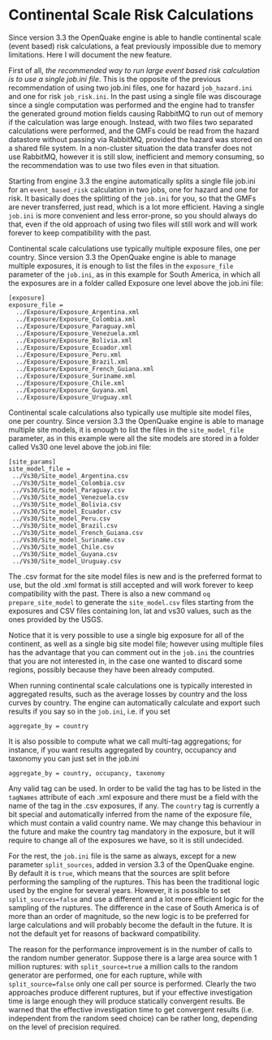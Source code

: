 Continental Scale Risk Calculations
=========================================

Since version 3.3 the OpenQuake engine is able to handle continental
scale (event based) risk calculations, a feat previously impossible due
to memory limitations. Here I will document the new feature.

First of all, *the recommended way to run large event based risk calculation
is to use a single job.ini file*. This is the opposite of the previous
recommendation of using two job.ini files, one for hazard `job_hazard.ini`
and one for risk `job_risk.ini`. In the past using a single file was
discourage since a single computation was performed and the engine had to
transfer the generated ground motion fields causing RabbitMQ to run out
of memory if the calculation was large enough. Instead, with two files
two separated calculations were performed, and the GMFs could be read
from the hazard datastore without passing via RabbitMQ, provided the
hazard was stored on a shared file system. In a non-cluster situation
the data transfer does not use RabbitMQ, however it is still slow,
inefficient and memory consuming, so the recommendation was to use
two files even in that situation.

Starting from engine 3.3 the engine automatically splits a single file job.ini
for an `event_based_risk` calculation in two jobs, one for hazard and one for
risk. It basically does the splitting of the `job.ini` for you, so that the
GMFs are never transferred, just read, which is a lot more efficient.
Having a single `job.ini` is more convenient and less error-prone, so
you should always do that, even if the old approach of using two files
will still work and will work forever to keep compatibility with the past.

Continental scale calculations use typically multiple exposure files, one
per country. Since version 3.3 the OpenQuake engine is able to manage
multiple exposures, it is enough to list the files in the `exposure_file`
parameter of the `job.ini`, as in this example for South America, in
which all the exposures are in a folder called Exposure one level above
the job.ini file:
```
[exposure]
exposure_file =
  ../Exposure/Exposure_Argentina.xml
  ../Exposure/Exposure_Colombia.xml
  ../Exposure/Exposure_Paraguay.xml
  ../Exposure/Exposure_Venezuela.xml
  ../Exposure/Exposure_Bolivia.xml
  ../Exposure/Exposure_Ecuador.xml
  ../Exposure/Exposure_Peru.xml
  ../Exposure/Exposure_Brazil.xml
  ../Exposure/Exposure_French_Guiana.xml
  ../Exposure/Exposure_Suriname.xml
  ../Exposure/Exposure_Chile.xml
  ../Exposure/Exposure_Guyana.xml
  ../Exposure/Exposure_Uruguay.xml
```
Continental scale calculations also typically use multiple site model files,
one per country. Since version 3.3 the OpenQuake engine is able to manage
multiple site models, it is enough to list the files in the `site_model_file`
parameter, as in this example were all the site models are stored in a folder
called Vs30 one level above the job.ini file:
```
[site_params]
site_model_file =
 ../Vs30/Site_model_Argentina.csv
 ../Vs30/Site_model_Colombia.csv
 ../Vs30/Site_model_Paraguay.csv
 ../Vs30/Site_model_Venezuela.csv
 ../Vs30/Site_model_Bolivia.csv
 ../Vs30/Site_model_Ecuador.csv
 ../Vs30/Site_model_Peru.csv
 ../Vs30/Site_model_Brazil.csv
 ../Vs30/Site_model_French_Guiana.csv
 ../Vs30/Site_model_Suriname.csv
 ../Vs30/Site_model_Chile.csv
 ../Vs30/Site_model_Guyana.csv
 ../Vs30/Site_model_Uruguay.csv
```
The .csv format for the site model files is new and is the preferred
format to use, but the old .xml format is still accepted and will work
forever to keep compatibility with the past. There is also a new command
`oq prepare_site_model` to generate the `site_model.csv` files starting
from the exposures and CSV files containing lon, lat and vs30 values,
such as the ones provided by the USGS.

Notice that it is very possible to use a single big exposure for all of
the continent, as well as a single big site model file; however using
multiple files has the advantage that you can comment out in the `job.ini`
the countries that you are not interested in, in the case one wanted
to discard some regions, possibly because they have been already computed.

When running continental scale calculations one is typically interested
in aggregated results, such as the average losses by country and the
loss curves by country. The engine can automatically calculate and export
such results if you say so in the `job.ini`, i.e. if you set
```
aggregate_by = country
```
It is also possible to compute what we call multi-tag aggregations;
for instance, if you want results aggregated by country, occupancy
and taxonomy you can just set in the job.ini
```
aggregate_by = country, occupancy, taxonomy
```
Any valid tag can be used. In order to be valid the tag has to be listed
in the `tagNames` attribute of each .xml exposure and there must be a
field with the name of the tag in the .csv exposures, if any.
The `country` tag is currently a bit special and automatically inferred
from the name of the exposure file, which must contain a valid country
name. We may change this behaviour in the future and make the country tag
mandatory in the exposure, but it will require to change all of the exposures
we have, so it is still undecided.

For the rest, the `job.ini` file is the same as always, except for a
new parameter `split_sources`, added in version 3.3 of the OpenQuake
engine.  By default it is `true`, which means that the sources are
split before performing the sampling of the ruptures. This has been
the traditional logic used by the engine for several years. However,
it is possible to set `split_sources=false` and use a different and a
lot more efficient logic for the sampling of the ruptures. The
difference in the case of South America is of more than an order of
magnitude, so the new logic is to be preferred for large calculations
and will probably become the default in the future.  It is not the
default yet for reasons of backward compatibility.

The reason for the performance improvement is in the number of calls
to the random number generator. Suppose there is a large area source
with 1 million ruptures: with `split_source=true` a million calls to
the random generator are performed, one for each rupture, while with
`split_source=false` only one call per source is performed.  Clearly
the two approaches produce different ruptures, but if your effective
investigation time is large enough they will produce statically
convergent results. Be warned that the effective investigation
time to get convergent results (i.e. independent from the random seed
choice) can be rather long, depending on the level of precision
required.
